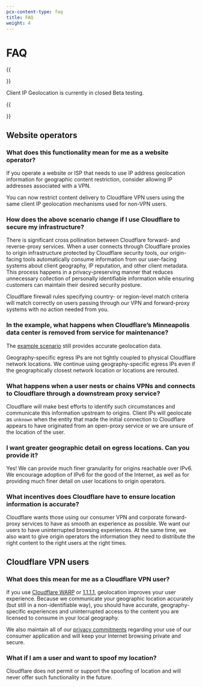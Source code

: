 ```yaml
---
pcx-content-type: faq
title: FAQ
weight: 4
---
```


# FAQ

{{<Aside type="note">}}

Client IP Geolocation is currently in closed Beta testing.

{{</Aside>}}

## Website operators

### What does this functionality mean for me as a website operator?

If you operate a website or ISP that needs to use IP address geolocation information for geographic content restriction, consider allowing IP addresses associated with a VPN.

You can now restrict content delivery to Cloudflare VPN users using the same client IP geolocation mechanisms used for non-VPN users.

### How does the above scenario change if I use Cloudflare to secure my infrastructure?

There is significant cross pollination between Cloudflare forward- and reverse-proxy services. When a user connects through Cloudflare proxies to origin infrastructure protected by Cloudflare security tools, our origin-facing tools automatically consume information from our user-facing systems about client geography, IP reputation, and other client metadata. This process happens in a privacy-preserving manner that reduces unnecessary collection of personally identifiable information while ensuring customers can maintain their desired security posture.

Cloudflare firewall rules specifying country- or region-level match criteria will match correctly on users passing through our VPN and forward-proxy systems with no action needed from you.

### In the example, what happens when Cloudflare’s Minneapolis data center is removed from service for maintenance?

The [example scenario](/client-ip-geolocation/about/#example-scenario) still provides accurate geolocation data.

Geography-specific egress IPs are not tightly coupled to physical Cloudflare network locations. We continue using geography-specific egress IPs even if the geographically closest network location or locations are rerouted.

### What happens when a user nests or chains VPNs and connects to Cloudflare through a downstream proxy service?

Cloudflare will make best efforts to identify such circumstances and communicate this information upstream to origins. Client IPs will geolocate as `unknown` when the entity that made the initial connection to Cloudflare appears to have originated from an open-proxy service or we are unsure of the location of the user.

### I want greater geographic detail on egress locations. Can you provide it?

Yes! We can provide much finer granularity for origins reachable over IPv6. We encourage adoption of IPv6 for the good of the Internet, as well as for providing much finer detail on user locations to origin operators.

### What incentives does Cloudflare have to ensure location information is accurate?

Cloudflare wants those using our consumer VPN and corporate forward-proxy services to have as smooth an experience as possible. We want our users to have uninterrupted browsing experiences. At the same time, we also want to give origin operators the information they need to distribute the right content to the right users at the right times.

## Cloudflare VPN users

### What does this mean for me as a Cloudflare VPN user?

If you use [Cloudflare WARP](/warp-client/) or [1.1.1.1](/1.1.1.1/), geolocation improves your user experience. Because we communicate your geographic location accurately (but still in a non-identifiable way), you should have accurate, geography-specific experiences and uninterrupted access to the content you are licensed to consume in your local geography.

We also maintain all of our [privacy commitments](https://www.cloudflare.com/trust-hub/privacy-and-data-protection/) regarding your use of our consumer application and will keep your Internet browsing private and secure.

### What if I am a user and want to spoof my location?

Cloudflare does not permit or support the spoofing of location and will never offer such functionality in the future.

